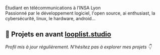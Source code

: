 Étudiant en télécommunications à l’INSA Lyon  
Passionné par le développement logiciel, l'open source, ai enthusiast, la cybersécurité, linux, le hardware, android...

📌 Projets en avant
[looplist.studio
](https://www.looplist.studio/)
---

*Profil mis à jour régulièrement. N’hésitez pas à explorer mes projets 👇*
